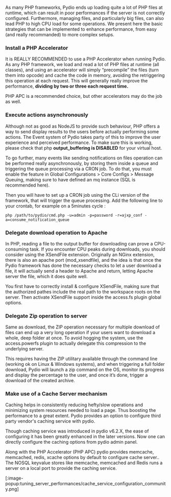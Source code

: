 As many PHP frameworks, Pydio ends up loading quite a lot of PHP files at runtime, which can result in poor performances if the server is not correctly configured. Furthermore, managing files, and particularly big files, can also lead PHP to high CPU load for some operations. We present here the basic strategies that can be implemented to enhance performance, from easy (and really recommanded) to more complex setups.

### Install a PHP Accelerator
It is REALLY RECOMMENDED to use a PHP Accelerator when running Pydio. As any PHP framework, we load and read a lot of PHP files at runtime (all classes), and using an accelerator will simply “precompile” the files (turn them into opcode) and cache the code in memory, avoiding the retriggering this operation at each request. This will generally really improve the performance, **dividing by two or three each request time.**

PHP APC is a recommended choice, but other accelerators may do the job as well.

### Execute actions asynchronously
Although not as good as NodeJS to provide such behaviour, PHP offers a way to send display results to the users before actually performing some actions. The Event system of Pydio takes party of this to improve the user experience and perceived performance. To make sure this is working, please check that php **output_buffering is DISABLED** for your virtual host.

To go further, many events like sending notifications on files operation can be performed really asynchronously, by storing them inside a queue and triggering the queue processing via a CRON job. To do that, you must enable the feature in Global Configurations > Core Configs > Message Queuing, making sure to have defined an mq instance (SQL is recommended here).

Then you will have to set up a CRON job using the CLi version of the framework, that will trigger the queue processing. Add the following line to your crontab, for example on a 5minutes cycle :

`php /path/to/pydio/cmd.php -u=admin -p=password -r=ajxp_conf -a=consume_notification_queue`

### Delegate download operation to Apache
In PHP, reading a file to the output buffer for downloading can prove a CPU-consuming task. If you encounter CPU peaks during downloads, you should consider using the XSendFile extension. Originally an NGinx extension, there is also an apache port (mod_xsendfile), and the idea is that once the Pydio framework has done the necessary checks to let a user download a file, it will actually send a header to Apache and return, letting Apache server the file, which it does quite well.

You first have to correctly install & configure XSendFile, making sure that the authorized pathes include the real path to the workspace roots on the server. Then activate XSendFile support inside the access.fs plugin global options.

### Delegate Zip operation to server
Same as download, the ZIP operation necessary for multiple download of files can end up a very long operation if your users want to download a whole, deep folder at once. To avoid hogging the system, use the access.powerfs plugin to actually delegate this compression to the underlying server.

This requires having the ZIP utilitary available through the command line (working ok on Linux & Windows systems), and when triggering a full folder download, Pydio will launch a zip command on the OS, monitor its progress and display the percentage to the user, and once it’s done, trigger a download of the created archive.

### Make use of a Cache Server mechanism

Caching helps in consistently reducing hefty/slow operations and minimizing system resources needed to load a page. Thus boosting the performance to a great extent. Pydio provides an option to configure third party vendor's caching service with pydio.

Though caching service was introduced in pydio v6.2.X, the ease of configuring it has been greatly enhanced in the later versions. Now one can directly configure the caching options from pydio admin panel.

Along with the PHP Accelerator (PHP APC) pydio provides memcache, memcached, redis, xcache options by default to configure cache server.. The NOSQL keyvalue stores like memcache, memcached and Redis runs a server on a local port to provide the caching service.

[:image-popup:tuning_server_performances/cache_service_configuration_community.png]